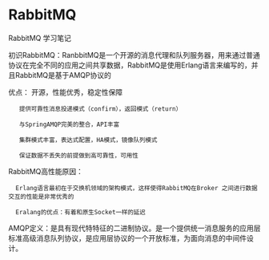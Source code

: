 # RabbitMQ
RabbitMQ 学习笔记

初识RabbitMQ：RanbbitMQ是一个开源的消息代理和队列服务器，用来通过普通协议在完全不同的应用之间共享数据，RabbitMQ是使用Erlang语言来编写的，并且RabbitMQ是基于AMQP协议的

优点：  开源，性能优秀，稳定性保障 

       提供可靠性消息投递模式（confirm），返回模式（return）
       
       与SpringAMQP完美的整合，API丰富
       
       集群模式丰富，表达式配置，HA模式，镜像队列模式
       
       保证数据不丢失的前提做到高可靠性，可用性
       
RabbitMQ高性能原因：

      Erlang语言最初在于交换机领域的架构模式，这样使得RabbitMQ在Broker 之间进行数据交互的性能是非常优秀的
      
      Eralang的优点：有着和原生Socket一样的延迟


AMQP定义：是具有现代特特征的二进制协议。是一个提供统一消息服务的应用层标准高级消息队列协议，是应用层协议的一个开放标准，为面向消息的中间件设计。

